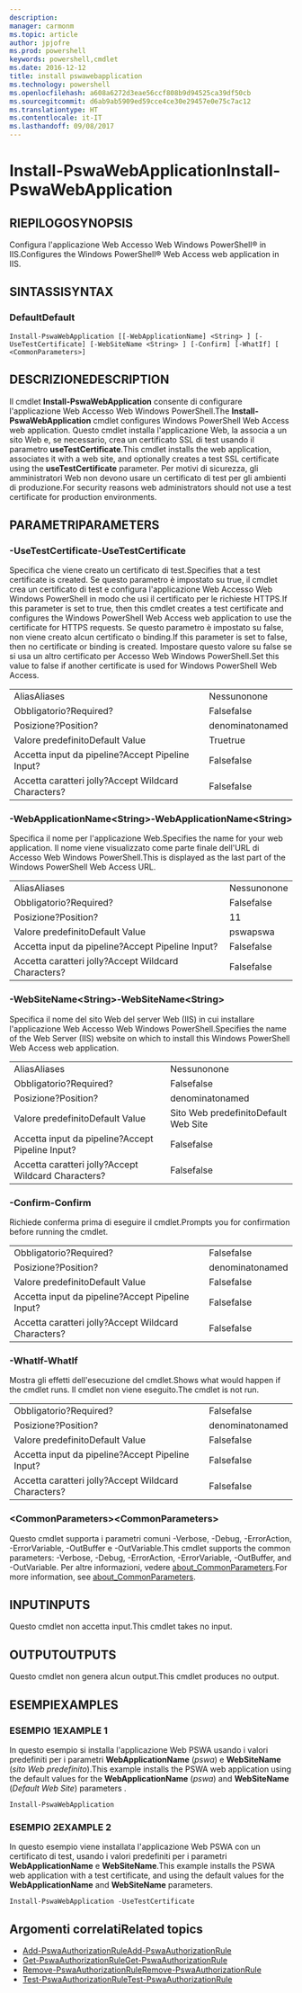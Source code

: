 ```yaml
---
description: 
manager: carmonm
ms.topic: article
author: jpjofre
ms.prod: powershell
keywords: powershell,cmdlet
ms.date: 2016-12-12
title: install pswawebapplication
ms.technology: powershell
ms.openlocfilehash: a608a6272d3eae56ccf808b9d94525ca39df50cb
ms.sourcegitcommit: d6ab9ab5909ed59cce4ce30e29457e0e75c7ac12
ms.translationtype: HT
ms.contentlocale: it-IT
ms.lasthandoff: 09/08/2017
---
```

# <a name="install-pswawebapplication"></a><span data-ttu-id="067e5-103">Install-PswaWebApplication</span><span class="sxs-lookup"><span data-stu-id="067e5-103">Install-PswaWebApplication</span></span>

## <a name="synopsis"></a><span data-ttu-id="067e5-104">RIEPILOGO</span><span class="sxs-lookup"><span data-stu-id="067e5-104">SYNOPSIS</span></span>

<span data-ttu-id="067e5-105">Configura l'applicazione Web Accesso Web Windows PowerShell® in IIS.</span><span class="sxs-lookup"><span data-stu-id="067e5-105">Configures the Windows PowerShell® Web Access web application in IIS.</span></span>

## <a name="syntax"></a><span data-ttu-id="067e5-106">SINTASSI</span><span class="sxs-lookup"><span data-stu-id="067e5-106">SYNTAX</span></span>

### <a name="default"></a><span data-ttu-id="067e5-107">Default</span><span class="sxs-lookup"><span data-stu-id="067e5-107">Default</span></span>
```
Install-PswaWebApplication [[-WebApplicationName] <String> ] [-UseTestCertificate] [-WebSiteName <String> ] [-Confirm] [-WhatIf] [ <CommonParameters>]
```

## <a name="description"></a><span data-ttu-id="067e5-108">DESCRIZIONE</span><span class="sxs-lookup"><span data-stu-id="067e5-108">DESCRIPTION</span></span>

<span data-ttu-id="067e5-109">Il cmdlet **Install-PswaWebApplication** consente di configurare l'applicazione Web Accesso Web Windows PowerShell.</span><span class="sxs-lookup"><span data-stu-id="067e5-109">The **Install-PswaWebApplication** cmdlet configures Windows PowerShell Web Access web application.</span></span> <span data-ttu-id="067e5-110">Questo cmdlet installa l'applicazione Web, la associa a un sito Web e, se necessario, crea un certificato SSL di test usando il parametro **useTestCertificate**.</span><span class="sxs-lookup"><span data-stu-id="067e5-110">This cmdlet installs the web application, associates it with a web site, and optionally creates a test SSL certificate using the **useTestCertificate** parameter.</span></span> <span data-ttu-id="067e5-111">Per motivi di sicurezza, gli amministratori Web non devono usare un certificato di test per gli ambienti di produzione.</span><span class="sxs-lookup"><span data-stu-id="067e5-111">For security reasons web administrators should not use a test certificate for production environments.</span></span>

## <a name="parameters"></a><span data-ttu-id="067e5-112">PARAMETRI</span><span class="sxs-lookup"><span data-stu-id="067e5-112">PARAMETERS</span></span>

### <a name="-usetestcertificate"></a><span data-ttu-id="067e5-113">-UseTestCertificate</span><span class="sxs-lookup"><span data-stu-id="067e5-113">-UseTestCertificate</span></span>

<span data-ttu-id="067e5-114">Specifica che viene creato un certificato di test.</span><span class="sxs-lookup"><span data-stu-id="067e5-114">Specifies that a test certificate is created.</span></span> <span data-ttu-id="067e5-115">Se questo parametro è impostato su true, il cmdlet crea un certificato di test e configura l'applicazione Web Accesso Web Windows PowerShell in modo che usi il certificato per le richieste HTTPS.</span><span class="sxs-lookup"><span data-stu-id="067e5-115">If this parameter is set to true, then this cmdlet creates a test certificate and configures the Windows PowerShell Web Access web application to use the certificate for HTTPS requests.</span></span> <span data-ttu-id="067e5-116">Se questo parametro è impostato su false, non viene creato alcun certificato o binding.</span><span class="sxs-lookup"><span data-stu-id="067e5-116">If this parameter is set to false, then no certificate or binding is created.</span></span> <span data-ttu-id="067e5-117">Impostare questo valore su false se si usa un altro certificato per Accesso Web Windows PowerShell.</span><span class="sxs-lookup"><span data-stu-id="067e5-117">Set this value to false if another certificate is used for Windows PowerShell Web Access.</span></span>

|||  
|-|-|
| <span data-ttu-id="067e5-118">Alias</span><span class="sxs-lookup"><span data-stu-id="067e5-118">Aliases</span></span>                              | <span data-ttu-id="067e5-119">Nessuno</span><span class="sxs-lookup"><span data-stu-id="067e5-119">none</span></span>                                 |
| <span data-ttu-id="067e5-120">Obbligatorio?</span><span class="sxs-lookup"><span data-stu-id="067e5-120">Required?</span></span>                            | <span data-ttu-id="067e5-121">False</span><span class="sxs-lookup"><span data-stu-id="067e5-121">false</span></span>                                |
| <span data-ttu-id="067e5-122">Posizione?</span><span class="sxs-lookup"><span data-stu-id="067e5-122">Position?</span></span>                            | <span data-ttu-id="067e5-123">denominato</span><span class="sxs-lookup"><span data-stu-id="067e5-123">named</span></span>                                |
| <span data-ttu-id="067e5-124">Valore predefinito</span><span class="sxs-lookup"><span data-stu-id="067e5-124">Default Value</span></span>                        | <span data-ttu-id="067e5-125">True</span><span class="sxs-lookup"><span data-stu-id="067e5-125">true</span></span>                                 |
| <span data-ttu-id="067e5-126">Accetta input da pipeline?</span><span class="sxs-lookup"><span data-stu-id="067e5-126">Accept Pipeline Input?</span></span>               | <span data-ttu-id="067e5-127">False</span><span class="sxs-lookup"><span data-stu-id="067e5-127">false</span></span>                                |
| <span data-ttu-id="067e5-128">Accetta caratteri jolly?</span><span class="sxs-lookup"><span data-stu-id="067e5-128">Accept Wildcard Characters?</span></span>          | <span data-ttu-id="067e5-129">False</span><span class="sxs-lookup"><span data-stu-id="067e5-129">false</span></span>                                |

### <a name="-webapplicationnameltstringgt"></a><span data-ttu-id="067e5-130">-WebApplicationName&lt;String&gt;</span><span class="sxs-lookup"><span data-stu-id="067e5-130">-WebApplicationName&lt;String&gt;</span></span>

<span data-ttu-id="067e5-131">Specifica il nome per l'applicazione Web.</span><span class="sxs-lookup"><span data-stu-id="067e5-131">Specifies the name for your web application.</span></span> <span data-ttu-id="067e5-132">Il nome viene visualizzato come parte finale dell'URL di Accesso Web Windows PowerShell.</span><span class="sxs-lookup"><span data-stu-id="067e5-132">This is displayed as the last part of the Windows PowerShell Web Access URL.</span></span>

|||  
|-|-|
| <span data-ttu-id="067e5-133">Alias</span><span class="sxs-lookup"><span data-stu-id="067e5-133">Aliases</span></span>                              | <span data-ttu-id="067e5-134">Nessuno</span><span class="sxs-lookup"><span data-stu-id="067e5-134">none</span></span>                                 |
| <span data-ttu-id="067e5-135">Obbligatorio?</span><span class="sxs-lookup"><span data-stu-id="067e5-135">Required?</span></span>                            | <span data-ttu-id="067e5-136">False</span><span class="sxs-lookup"><span data-stu-id="067e5-136">false</span></span>                                |
| <span data-ttu-id="067e5-137">Posizione?</span><span class="sxs-lookup"><span data-stu-id="067e5-137">Position?</span></span>                            | <span data-ttu-id="067e5-138">1</span><span class="sxs-lookup"><span data-stu-id="067e5-138">1</span></span>                                    |
| <span data-ttu-id="067e5-139">Valore predefinito</span><span class="sxs-lookup"><span data-stu-id="067e5-139">Default Value</span></span>                        | <span data-ttu-id="067e5-140">pswa</span><span class="sxs-lookup"><span data-stu-id="067e5-140">pswa</span></span>                                 |
| <span data-ttu-id="067e5-141">Accetta input da pipeline?</span><span class="sxs-lookup"><span data-stu-id="067e5-141">Accept Pipeline Input?</span></span>               | <span data-ttu-id="067e5-142">False</span><span class="sxs-lookup"><span data-stu-id="067e5-142">false</span></span>                                |
| <span data-ttu-id="067e5-143">Accetta caratteri jolly?</span><span class="sxs-lookup"><span data-stu-id="067e5-143">Accept Wildcard Characters?</span></span>          | <span data-ttu-id="067e5-144">False</span><span class="sxs-lookup"><span data-stu-id="067e5-144">false</span></span>                                |

### <a name="-websitenameltstringgt"></a><span data-ttu-id="067e5-145">-WebSiteName&lt;String&gt;</span><span class="sxs-lookup"><span data-stu-id="067e5-145">-WebSiteName&lt;String&gt;</span></span>

<span data-ttu-id="067e5-146">Specifica il nome del sito Web del server Web (IIS) in cui installare l'applicazione Web Accesso Web Windows PowerShell.</span><span class="sxs-lookup"><span data-stu-id="067e5-146">Specifies the name of the Web Server (IIS) website on which to install this Windows PowerShell Web Access web application.</span></span>

|||  
|-|-|
| <span data-ttu-id="067e5-147">Alias</span><span class="sxs-lookup"><span data-stu-id="067e5-147">Aliases</span></span>                              | <span data-ttu-id="067e5-148">Nessuno</span><span class="sxs-lookup"><span data-stu-id="067e5-148">none</span></span>                                 |
| <span data-ttu-id="067e5-149">Obbligatorio?</span><span class="sxs-lookup"><span data-stu-id="067e5-149">Required?</span></span>                            | <span data-ttu-id="067e5-150">False</span><span class="sxs-lookup"><span data-stu-id="067e5-150">false</span></span>                                |
| <span data-ttu-id="067e5-151">Posizione?</span><span class="sxs-lookup"><span data-stu-id="067e5-151">Position?</span></span>                            | <span data-ttu-id="067e5-152">denominato</span><span class="sxs-lookup"><span data-stu-id="067e5-152">named</span></span>                                |
| <span data-ttu-id="067e5-153">Valore predefinito</span><span class="sxs-lookup"><span data-stu-id="067e5-153">Default Value</span></span>                        | <span data-ttu-id="067e5-154">Sito Web predefinito</span><span class="sxs-lookup"><span data-stu-id="067e5-154">Default Web Site</span></span>                     |
| <span data-ttu-id="067e5-155">Accetta input da pipeline?</span><span class="sxs-lookup"><span data-stu-id="067e5-155">Accept Pipeline Input?</span></span>               | <span data-ttu-id="067e5-156">False</span><span class="sxs-lookup"><span data-stu-id="067e5-156">false</span></span>                                |
| <span data-ttu-id="067e5-157">Accetta caratteri jolly?</span><span class="sxs-lookup"><span data-stu-id="067e5-157">Accept Wildcard Characters?</span></span>          | <span data-ttu-id="067e5-158">False</span><span class="sxs-lookup"><span data-stu-id="067e5-158">false</span></span>                                |

### <a name="-confirm"></a><span data-ttu-id="067e5-159">-Confirm</span><span class="sxs-lookup"><span data-stu-id="067e5-159">-Confirm</span></span>

<span data-ttu-id="067e5-160">Richiede conferma prima di eseguire il cmdlet.</span><span class="sxs-lookup"><span data-stu-id="067e5-160">Prompts you for confirmation before running the cmdlet.</span></span>

|||  
|-|-|
| <span data-ttu-id="067e5-161">Obbligatorio?</span><span class="sxs-lookup"><span data-stu-id="067e5-161">Required?</span></span>                            | <span data-ttu-id="067e5-162">False</span><span class="sxs-lookup"><span data-stu-id="067e5-162">false</span></span>                                |
| <span data-ttu-id="067e5-163">Posizione?</span><span class="sxs-lookup"><span data-stu-id="067e5-163">Position?</span></span>                            | <span data-ttu-id="067e5-164">denominato</span><span class="sxs-lookup"><span data-stu-id="067e5-164">named</span></span>                                |
| <span data-ttu-id="067e5-165">Valore predefinito</span><span class="sxs-lookup"><span data-stu-id="067e5-165">Default Value</span></span>                        | <span data-ttu-id="067e5-166">False</span><span class="sxs-lookup"><span data-stu-id="067e5-166">false</span></span>                                |
| <span data-ttu-id="067e5-167">Accetta input da pipeline?</span><span class="sxs-lookup"><span data-stu-id="067e5-167">Accept Pipeline Input?</span></span>               | <span data-ttu-id="067e5-168">False</span><span class="sxs-lookup"><span data-stu-id="067e5-168">false</span></span>                                |
| <span data-ttu-id="067e5-169">Accetta caratteri jolly?</span><span class="sxs-lookup"><span data-stu-id="067e5-169">Accept Wildcard Characters?</span></span>          | <span data-ttu-id="067e5-170">False</span><span class="sxs-lookup"><span data-stu-id="067e5-170">false</span></span>                                |

### <a name="-whatif"></a><span data-ttu-id="067e5-171">-WhatIf</span><span class="sxs-lookup"><span data-stu-id="067e5-171">-WhatIf</span></span>

<span data-ttu-id="067e5-172">Mostra gli effetti dell'esecuzione del cmdlet.</span><span class="sxs-lookup"><span data-stu-id="067e5-172">Shows what would happen if the cmdlet runs.</span></span>
<span data-ttu-id="067e5-173">Il cmdlet non viene eseguito.</span><span class="sxs-lookup"><span data-stu-id="067e5-173">The cmdlet is not run.</span></span>

|||  
|-|-|
| <span data-ttu-id="067e5-174">Obbligatorio?</span><span class="sxs-lookup"><span data-stu-id="067e5-174">Required?</span></span>                            | <span data-ttu-id="067e5-175">False</span><span class="sxs-lookup"><span data-stu-id="067e5-175">false</span></span>                                |
| <span data-ttu-id="067e5-176">Posizione?</span><span class="sxs-lookup"><span data-stu-id="067e5-176">Position?</span></span>                            | <span data-ttu-id="067e5-177">denominato</span><span class="sxs-lookup"><span data-stu-id="067e5-177">named</span></span>                                |
| <span data-ttu-id="067e5-178">Valore predefinito</span><span class="sxs-lookup"><span data-stu-id="067e5-178">Default Value</span></span>                        | <span data-ttu-id="067e5-179">False</span><span class="sxs-lookup"><span data-stu-id="067e5-179">false</span></span>                                |
| <span data-ttu-id="067e5-180">Accetta input da pipeline?</span><span class="sxs-lookup"><span data-stu-id="067e5-180">Accept Pipeline Input?</span></span>               | <span data-ttu-id="067e5-181">False</span><span class="sxs-lookup"><span data-stu-id="067e5-181">false</span></span>                                |
| <span data-ttu-id="067e5-182">Accetta caratteri jolly?</span><span class="sxs-lookup"><span data-stu-id="067e5-182">Accept Wildcard Characters?</span></span>          | <span data-ttu-id="067e5-183">False</span><span class="sxs-lookup"><span data-stu-id="067e5-183">false</span></span>                                |

### <a name="ltcommonparametersgt"></a><span data-ttu-id="067e5-184">&lt;CommonParameters&gt;</span><span class="sxs-lookup"><span data-stu-id="067e5-184">&lt;CommonParameters&gt;</span></span>

<span data-ttu-id="067e5-185">Questo cmdlet supporta i parametri comuni -Verbose, -Debug, -ErrorAction, -ErrorVariable, -OutBuffer e -OutVariable.</span><span class="sxs-lookup"><span data-stu-id="067e5-185">This cmdlet supports the common parameters: -Verbose, -Debug, -ErrorAction, -ErrorVariable, -OutBuffer, and -OutVariable.</span></span>
<span data-ttu-id="067e5-186">Per altre informazioni, vedere [about_CommonParameters](http://go.microsoft.com/fwlink/p/?LinkID=113216).</span><span class="sxs-lookup"><span data-stu-id="067e5-186">For more information, see [about_CommonParameters](http://go.microsoft.com/fwlink/p/?LinkID=113216).</span></span>

## <a name="inputs"></a><span data-ttu-id="067e5-187">INPUT</span><span class="sxs-lookup"><span data-stu-id="067e5-187">INPUTS</span></span>

<span data-ttu-id="067e5-188">Questo cmdlet non accetta input.</span><span class="sxs-lookup"><span data-stu-id="067e5-188">This cmdlet takes no input.</span></span>

## <a name="outputs"></a><span data-ttu-id="067e5-189">OUTPUT</span><span class="sxs-lookup"><span data-stu-id="067e5-189">OUTPUTS</span></span>

<span data-ttu-id="067e5-190">Questo cmdlet non genera alcun output.</span><span class="sxs-lookup"><span data-stu-id="067e5-190">This cmdlet produces no output.</span></span>

## <a name="examples"></a><span data-ttu-id="067e5-191">ESEMPI</span><span class="sxs-lookup"><span data-stu-id="067e5-191">EXAMPLES</span></span>

### <a name="example-1"></a><span data-ttu-id="067e5-192">ESEMPIO 1</span><span class="sxs-lookup"><span data-stu-id="067e5-192">EXAMPLE 1</span></span>

<span data-ttu-id="067e5-193">In questo esempio si installa l'applicazione Web PSWA usando i valori predefiniti per i parametri **WebApplicationName** (*pswa*) e **WebSiteName** (*sito Web predefinito*).</span><span class="sxs-lookup"><span data-stu-id="067e5-193">This example installs the PSWA web application using the default values for the **WebApplicationName** (*pswa*) and **WebSiteName** (*Default Web Site*) parameters .</span></span>

```
Install-PswaWebApplication
```

### <a name="example-2"></a><span data-ttu-id="067e5-194">ESEMPIO 2</span><span class="sxs-lookup"><span data-stu-id="067e5-194">EXAMPLE 2</span></span>

<span data-ttu-id="067e5-195">In questo esempio viene installata l'applicazione Web PSWA con un certificato di test, usando i valori predefiniti per i parametri **WebApplicationName** e **WebSiteName**.</span><span class="sxs-lookup"><span data-stu-id="067e5-195">This example installs the PSWA web application with a test certificate, and using the default values for the **WebApplicationName** and **WebSiteName** parameters.</span></span>

```
Install-PswaWebApplication -UseTestCertificate
```

## <a name="related-topics"></a><span data-ttu-id="067e5-196">Argomenti correlati</span><span class="sxs-lookup"><span data-stu-id="067e5-196">Related topics</span></span>

- [<span data-ttu-id="067e5-197">Add-PswaAuthorizationRule</span><span class="sxs-lookup"><span data-stu-id="067e5-197">Add-PswaAuthorizationRule</span></span>](add-pswaauthorizationrule.md)
- [<span data-ttu-id="067e5-198">Get-PswaAuthorizationRule</span><span class="sxs-lookup"><span data-stu-id="067e5-198">Get-PswaAuthorizationRule</span></span>](get-pswaauthorizationrule.md)
- [<span data-ttu-id="067e5-199">Remove-PswaAuthorizationRule</span><span class="sxs-lookup"><span data-stu-id="067e5-199">Remove-PswaAuthorizationRule</span></span>](remove-pswaauthorizationrule.md)
- [<span data-ttu-id="067e5-200">Test-PswaAuthorizationRule</span><span class="sxs-lookup"><span data-stu-id="067e5-200">Test-PswaAuthorizationRule</span></span>](test-pswaauthorizationrule.md)
